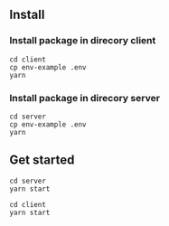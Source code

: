 ## Install
### Install package in direcory client
  ```
  cd client
  cp env-example .env
  yarn
  ```
### Install package in direcory server  
  ``` 
  cd server
  cp env-example .env
  yarn
  ```
  
## Get started
  ```
  cd server
  yarn start
  ```
  ```
  cd client
  yarn start
  ```
 
